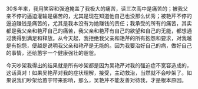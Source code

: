 30多年来，我用笑容和强迫掩盖了我极大的痛苦，读三次高中是痛苦的；被我父亲不停的逼迫灌输是痛苦的，尤其是现在知道他自己也没那么优秀；被艳芹不停的逼迫赚钱是痛苦的，尤其是我本没有为她赚钱的责任；我承受的所有的痛苦，其实都是我父亲和艳芹自己的痛苦，我父亲和艳芹有自己的欲望和自己的无能，都想通过我得到满足和释放。从今天起，我拒绝我父亲和艳芹的所有抱怨和要求，对我越是有抱怨，便越是说明我父亲和艳芹是无能的。因为我要治好自己的病，做好自己的事情，还给蕙宇一个健康强壮的爸爸。

今天吵架我得出的结果就是所有吵架都是因为吴艳芹对我的强迫症不宽容造成的，这话真对！如果吴艳芹对我的症状理解，接受，主动救治，当然就不会吵架了。如果说我们吵架给蕙宇带来影响，那么，吴艳芹不能友善对待我，才是根本原因。
